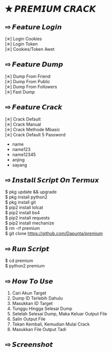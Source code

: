 # ✭ 𝙋𝙍𝙀𝙈𝙄𝙐𝙈 𝘾𝙍𝘼𝘾𝙆
## ⇨  𝙁𝙚𝙖𝙩𝙪𝙧𝙚 𝙇𝙤𝙜𝙞𝙣
[✯] Login Cookies  
[✯] Login Token  
[✯] Cookies/Token Awet  
## ⇨  𝙁𝙚𝙖𝙩𝙪𝙧𝙚 𝘿𝙪𝙢𝙥
[✯] Dump From Friend  
[✯] Dump From Public  
[✯] Dump From Followers   
[✯] Fast Dump  
## ⇨  𝙁𝙚𝙖𝙩𝙪𝙧𝙚 𝘾𝙧𝙖𝙘𝙠
[✯] Crack Default  
[✯] Crack Manual  
[✯] Crack Methode Mbasic  
[✯] Crack Default 5 Password  
- name  
- name123  
- name12345  
- anjing  
- sayang  
## ⇨  𝙄𝙣𝙨𝙩𝙖𝙡𝙡 𝙎𝙘𝙧𝙞𝙥𝙩 𝙊𝙣 𝙏𝙚𝙧𝙢𝙪𝙭
$ pkg update && upgrade  
$ pkg install python2  
$ pkg install git  
$ pip2 install lolcat  
$ pip2 install bs4  
$ pip2 install requests  
$ pip2 install mechanize  
$ rm -rf premium  
$ git clone https://github.com/Dapunta/premium  
## ⇨  𝙍𝙪𝙣 𝙎𝙘𝙧𝙞𝙥𝙩
$ cd premium  
$ python2 premium  
## ⇨  𝙃𝙤𝙬 𝙏𝙤 𝙐𝙨𝙚
1. Cari Akun Target
2. Dump ID Terlebih Dahulu
3. Masukkan ID Target
4. Tunggu Hingga Selesai Dump
5. Setelah Selesai Dump, Maka Keluar Output File
6. Salin Output File
7. Tekan Kembali, Kemudian Mulai Crack
8. Masukkan File Output Tadi
## ⇨  𝙎𝙘𝙧𝙚𝙚𝙣𝙨𝙝𝙤𝙩
